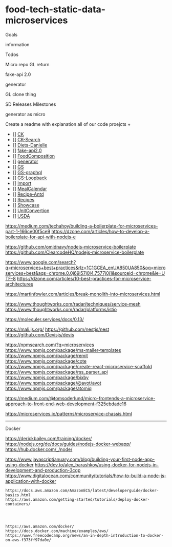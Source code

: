 # food-tech-static-data-microservices

Goals

information

Todos


Micro repo
GL return

fake-api 2.0

generator

GL clone thing

SD Releases Milestones

generator as micro

Create a readme with explanation all of our code proejcts +

- [] [CK](/projects/CK/Readme.md)
- [] [CK-Search]()
- [] [Diets-Danielle]()
- [] [fake-api2.0]()
- [] [FoodComposition]()
- [] [generator]()
- [] [GS]()
- [] [GS-graphql]()
- [] [GS-Loopback]()
- [] [Import]()
- [] [MealCalendar]()
- [] [Recipe-Antd]()
- [] [Recipes]()
- [] [Showcase]()
- [] [UnitConvertion]()
- [] [USDA]()





https://medium.com/techahoy/building-a-boilerplate-for-microservices-part-1-166ce00f5ce9
https://dzone.com/articles/how-to-develop-a-boilerplate-for-api-with-nodejs-e

https://github.com/omidnavy/nodejs-microservice-boilerplate
https://github.com/ClearcodeHQ/nodejs-microservice-boilerplate


https://www.google.com/search?q=microservices+best+practices&rlz=1C1GCEA_enUA850UA850&oq=microservices+best&aqs=chrome.0.0j69i57j0l4.7577j0j1&sourceid=chrome&ie=UTF-8
https://dzone.com/articles/10-best-practices-for-microservice-architectures


https://martinfowler.com/articles/break-monolith-into-microservices.html

https://www.thoughtworks.com/radar/techniques/service-mesh
https://www.thoughtworks.com/radar/platforms/istio

  https://moleculer.services/docs/0.13/

  https://mali.js.org/
  https://github.com/nestjs/nest
  https://github.com/Devisjs/devis


  https://npmsearch.com/?q=microservices
  https://www.npmjs.com/package/ms-mailer-templates
  https://www.npmjs.com/package/remit
  https://www.npmjs.com/package/cote
  https://www.npmjs.com/package/create-react-microservice-scaffold
  https://www.npmjs.com/package/rss_parser_api
  https://www.npmjs.com/package/bixby
  https://www.npmjs.com/package/@avot/avot
  https://www.npmjs.com/package/atomiq

  https://medium.com/@tomsoderlund/micro-frontends-a-microservice-approach-to-front-end-web-development-f325ebdadc16

https://microservices.io/patterns/microservice-chassis.html

  ----

  Docker

  https://derickbailey.com/training/docker/
  https://nodejs.org/de/docs/guides/nodejs-docker-webapp/
  https://hub.docker.com/_/node/

https://www.javascriptjanuary.com/blog/building-your-first-node-app-using-docker
https://dev.to/alex_barashkov/using-docker-for-nodejs-in-development-and-production-3cgp
  https://www.digitalocean.com/community/tutorials/how-to-build-a-node-js-application-with-docker



    https://docs.aws.amazon.com/AmazonECS/latest/developerguide/docker-basics.html
    https://aws.amazon.com/getting-started/tutorials/deploy-docker-containers/




    https://aws.amazon.com/docker/
    https://docs.docker.com/machine/examples/aws/
    https://www.freecodecamp.org/news/an-in-depth-introduction-to-docker-on-aws-f373ff97da0e/
